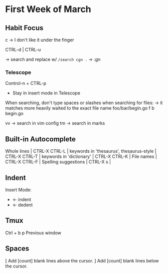 # First Week of March

## Habit Focus

c -> I don't like it under the finger

CTRL-d | CTRL-u

-> search and replace w/ `/search cgn .`
  -> :gn

### Telescope

Control-n + CTRL-p
- Stay in insert mode in Telescope

When searching, don't type spaces or slashes when searching for files:
  -> it matches more heavily waited to the exact file name
     foo/bar/begin.go
     f b begin.go

<leader>vv -> search in vim config
<leader>tm -> search in marks

## Built-in Autocomplete

Whole lines                                | CTRL-X CTRL-L |
keywords in 'thesaurus', thesaurus-style   | CTRL-X CTRL-T |
keywords in 'dictionary'                   | CTRL-X CTRL-K |
File names                                 | CTRL-X CTRL-F |
Spelling suggestions                       | CTRL-X s      |

## Indent

Insert Mode:
- <CTRL-t> <- indent
- <CTRL-d> <- dedent

## Tmux

Ctrl + b p
Previous window

## Spaces

[<Space>                Add [count] blank lines above the cursor.
]<Space>                Add [count] blank lines below the cursor.
